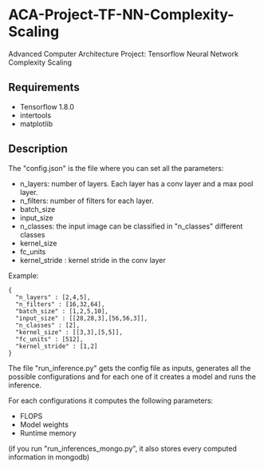 # ACA-Project-TF-NN-Complexity-Scaling
Advanced Computer Architecture Project: Tensorflow Neural Network Complexity Scaling

## Requirements
- Tensorflow 1.8.0
- intertools
- matplotlib

## Description

The "config.json" is the file where you can set all the parameters:
- n_layers: number of layers. Each layer has a conv layer and a max pool layer.
- n_filters: number of filters for each layer.
- batch_size
- input_size
- n_classes: the input image can be classified in "n_classes" different classes
- kernel_size
- fc_units
- kernel_stride : kernel stride in the conv layer

Example:
```
{
  "n_layers" : [2,4,5],
  "n_filters" : [16,32,64],
  "batch_size" : [1,2,5,10],
  "input_size" : [[28,28,3],[56,56,3]],
  "n_classes" : [2],
  "kernel_size" : [[3,3],[5,5]],
  "fc_units" : [512],
  "kernel_stride" : [1,2]
}
```

The file "run_inference.py" gets the config file as inputs, generates all the possible configurations and for each one of it
creates a model and runs the inference.

For each configurations it computes the following parameters:
- FLOPS
- Model weights
- Runtime memory

(if you run "run_inferences_mongo.py", it also stores every computed information in mongodb)
